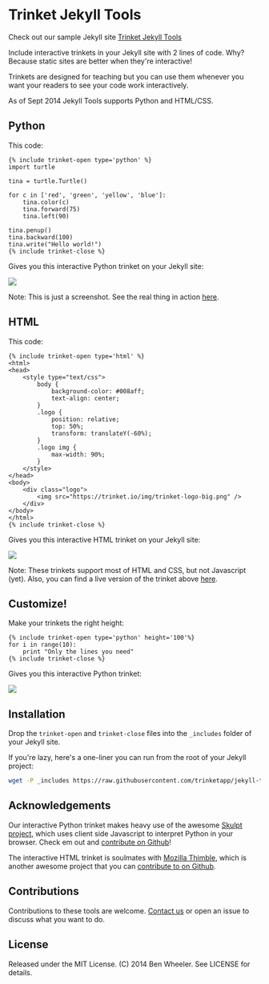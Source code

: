 Trinket Jekyll Tools
====================

Check out our sample Jekyll site [Trinket Jekyll Tools](http://trinketapp.github.io/jekyll-tools/)

Include interactive trinkets in your Jekyll site with 2 lines of code.  Why?  Because static sites are better when they're interactive!  

Trinkets are designed for teaching but you can use them whenever you want your readers to see your code work interactively.  

As of Sept 2014 Jekyll Tools supports Python and HTML/CSS.

## Python

This code:
```
{% include trinket-open type='python' %}
import turtle

tina = turtle.Turtle()

for c in ['red', 'green', 'yellow', 'blue']:
    tina.color(c)
    tina.forward(75)
    tina.left(90)

tina.penup()
tina.backward(100)
tina.write("Hello world!")
{% include trinket-close %}

```
Gives you this interactive Python trinket on your Jekyll site:

![](https://trinket.io/api/files/540a1c063dd837df5415c56b/Screenshot-2014-09-05-at-4-16-19-PM.png)

Note: This is just a screenshot.  See the real thing in action [here](https://trinket.io/python/b5cbe8a2fa).

## HTML

This code:

```
{% include trinket-open type='html' %}
<html>
<head>
    <style type="text/css">
        body {
            background-color: #008aff;
            text-align: center;
        }
        .logo {
            position: relative;
            top: 50%;
            transform: translateY(-60%);
        }
        .logo img {
            max-width: 90%;
        }
    </style>
</head>
<body>
    <div class="logo">
        <img src="https://trinket.io/img/trinket-logo-big.png" />
    </div>
</body>
</html>
{% include trinket-close %}

```
Gives you this interactive HTML trinket  on your Jekyll site:

![](https://trinket.io/api/files/540a1bf83dd837df5415c56a/Screenshot-2014-09-05-at-4-17-47-PM.png)

Note: These trinkets support most of HTML and CSS, but not Javascript (yet).  Also, you can find a live version of the trinket above [here](https://trinket.io/html/47807974be).

## Customize!

Make your trinkets the right height:
```
{% include trinket-open type='python' height='100'%}
for i in range(10):
    print "Only the lines you need"
{% include trinket-close %}

```
Gives you this interactive Python trinket:

![](https://trinket.io/api/files/540a1bec3dd837df5415c569/Screenshot-2014-09-05-at-4-19-27-PM.png)

## Installation

Drop the `trinket-open` and `trinket-close` files into the `_includes` folder of your Jekyll site.

If you're lazy, here's a one-liner you can run from the root of your Jekyll project:

```bash
wget -P _includes https://raw.githubusercontent.com/trinketapp/jekyll-tools/master/_includes/trinket-close https://raw.githubusercontent.com/trinketapp/jekyll-tools/master/_includes/trinket-open
```

## Acknowledgements

Our interactive Python trinket makes heavy use of the awesome [Skulpt project](http://skulpt.org), which uses client side Javascript to interpret Python in your browser.  Check em out and [contribute on Github](http://github.com/skulpt/skulpt)!  

The interactive HTML trinket is soulmates with [Mozilla Thimble](https://thimble.webmaker.org), which is another awesome project that you can [contribute to on Github](https://github.com/mozilla/thimble.webmaker.org).

## Contributions

Contributions to these tools are welcome.  [Contact us](hello@trinket.io) or open an issue to discuss what you want to do.

## License

Released under the MIT License. (C) 2014 Ben Wheeler.  See LICENSE for details.
